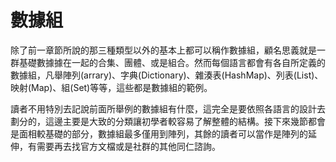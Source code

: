 # 數據組
除了前一章節所說的那三種類型以外的基本上都可以稱作數據組，顧名思義就是一群基礎數據據在一起的合集、團體、或是組合。然而每個語言都會有各自所定義的數據組，凡舉陣列(arrary)、字典(Dictionary)、雜湊表(HashMap)、列表(List)、映射(Map)、組(Set)等等，這些都是數據組的範例。<br>

讀者不用特別去記說前面所舉例的數據組有什麼，這完全是要依照各語言的設計去劃分的，這邊主要是大致的分類讓初學者較容易了解整體的結構。接下來幾節都會是面相較基礎的部分，數據組最多僅用到陣列，其餘的讀者可以當作是陣列的延伸，有需要再去找官方文檔或是社群的其他同仁諮詢。
